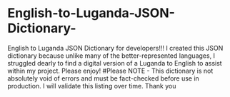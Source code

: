 # English-to-Luganda-JSON-Dictionary-
English to Luganda JSON Dictionary for developers!!!  I created this JSON dictionary because unlike many of the better-represented languages, I struggled dearly to find a digital version of a Luganda to English to assist within my project.  Please enjoy!  #Please NOTE - This dictionary is not absolutely void of errors and must be fact-checked before use in production. I will validate this listing over time.  Thank you
